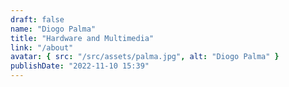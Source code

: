 ```yaml
---
draft: false
name: "Diogo Palma"
title: "Hardware and Multimedia"
link: "/about"
avatar: { src: "/src/assets/palma.jpg", alt: "Diogo Palma" }
publishDate: "2022-11-10 15:39"
---
```

